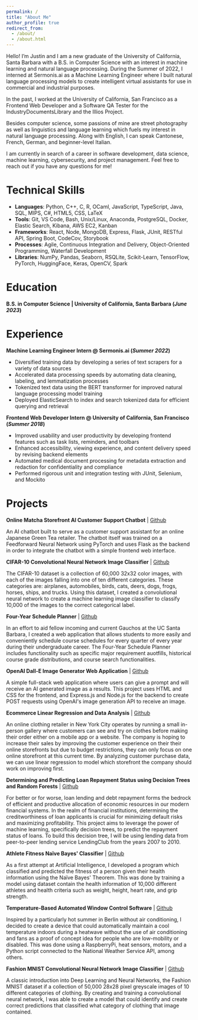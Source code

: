 ```yaml
---
permalink: /
title: "About Me"
author_profile: true
redirect_from: 
  - /about/
  - /about.html
---
```


Hello! I’m Justin and I am a new graduate of the University of California, Santa Barbara with a B.S. in Computer Science with an interest in machine learning and natural language processing. During the Summer of 2022, I interned at Sermonis.ai as a Machine Learning Engineer where I built natural language processing models to create intelligent virtual assistants for use in commercial and industrial purposes.

In the past, I worked at the University of California, San Francisco as a Frontend Web Developer and a Software QA Tester for the IndustryDocumentsLibrary and the Illios Project.

Besides computer science, some passions of mine are street photography as well as linguistics and language learning which fuels my interest in natural language processing. Along with English, I can speak Cantonese, French, German, and beginner-level Italian.

I am currently in search of a career in software development, data science, machine learning, cybersecurity, and project management. Feel free to reach out if you have any questions for me!


Technical Skills
======
- **Languages**: Python, C++, C, R, OCaml, JavaScript, TypeScript, Java, SQL, MIPS, C#, HTML5, CSS, LaTeX
- **Tools**: Git, VS Code, Bash, Unix/Linux, Anaconda, PostgreSQL, Docker, Elastic Search, Kibana, AWS EC2, Kanban 
- **Frameworks**: React, Node, MongoDB, Express, Flask, JUnit, RESTful API, Spring Boot, CodeCov, Storybook
- **Processes**: Agile, Continuous Integration and Delivery, Object-Oriented Programming, Waterfall Development
- **Libraries**: NumPy, Pandas, Seaborn, RSQLite, Scikit-Learn, TensorFlow, PyTorch, HuggingFace, Keras, OpenCV, Spark


Education
======
**B.S. in Computer Science | University of California, Santa Barbara (_June 2023_)** 	


Experience
======
**Machine Learning Engineer Intern @ Sermonis.ai (_Summer 2022_)**
- Diversified training data by developing a series of text scrapers for a variety of data sources
- Accelerated data processing speeds by automating data cleaning, labeling, and lemmatization processes
- Tokenized text data using the BERT transformer for improved natural language processing model training
- Deployed ElasticSearch to index and search tokenized data for efficient querying and retrieval

**Frontend Web Developer Intern @ University of California, San Francisco (_Summer 2018_)**
- Improved usability and user productivity by developing frontend features such as task lists, reminders, and toolbars
- Enhanced accessibility, viewing experience, and content delivery speed by revising backend elements
- Automated medical document processing for metadata extraction and redaction for confidentiality and  compliance
- Performed rigorous unit and integration testing with JUnit, Selenium, and Mockito



Projects
======
**Online Matcha Storefront AI Customer Support Chatbot** \| [Github](https://github.com/Lai-Justin/chat_bot)

An AI chatbot built to serve as a customer support assistant for an online Japanese Green Tea retailer. The chatbot itself was trained on a Feedforward Neural Network using PyTorch and uses Flask as the backend in order to integrate the chatbot with a simple frontend web interface.

**CIFAR-10 Convolutional Neural Network Image Classifier** \| [Github](https://github.com/Lai-Justin/Keras-CIFAR-10-CNN)

The CIFAR-10 dataset is a collection of 60,000 32x32 color images, with each of the images falling into one of ten different categories. These categories are: airplanes, automobiles, birds, cats, deers, dogs, frogs, horses, ships, and trucks. Using this dataset, I created a convolutional neural network to create a machine learning image classifier to classify 10,000 of the images to the correct categorical label.

**Four-Year Schedule Planner** \| [Github](https://github.com/Lai-Justin/Schedule-Planner)

In an effort to aid fellow incoming and current Gauchos at the UC Santa Barbara, I created a web application that allows students to more easily and conveniently schedule course schedules for every quarter of every year during their undergraduate career. The Four-Year Schedule Planner includes functionality such as specific major requirement auotfills, historical course grade distributions, and course search functionalities.

**OpenAI Dall-E Image Generator Web Application** \| [Github](https://github.com/Lai-Justin/Image-Generator)

A simple full-stack web application where users can give a prompt and will receive an AI generated image as a results. This project uses HTML and CSS for the frontend, and Express.js and Node.js for the backend to create POST requests using OpenAI's image generation API to receive an image.

**Ecommerce Linear Regression and Data Analysis** \| [Github](https://github.com/Lai-Justin/Commerce-Linear-Regression)

An online clothing retailer in New York City operates by running a small in-person gallery where customers can see and try on clothes before making their order either on a mobile app or a website. The company is hoping to increase their sales by improving the customer experience on their their online storefronts but due to budget restrictions, they can only focus on one online storefront at this current time. By analyzing customer purchase data, we can use linear regression to model which storefront the company should work on improving first.

**Determining and Predicting Loan Repayment Status using Decision Trees and Random Forests** \| [Github](https://github.com/Lai-Justin/Loan-Payment-Predictions-Decision-Tree)

For better or for worse, loan lending and debt repayment forms the bedrock of efficient and productive allocation of economic resources in our modern financial systems. In the realm of financial institutions, determining the creditworthiness of loan applicants is crucial for minimizing default risks and maximizing profitability. This project aims to leverage the power of machine learning, specifically decision trees, to predict the repayment status of loans. To build this decision tree, I will be using lending data from peer-to-peer lending service LendingClub from the years 2007 to 2010.

**Athlete Fitness Naïve Bayes' Classifier** \| [Github](https://github.com/Lai-Justin/Schedule-Planner)

As a first attempt at Artificial Intelligence, I developed a program which classified and predicted the fitness of a person given their health information using the Naïve Bayes' Theorem. This was done by training a model using dataset contain the health information of 10,000 different athletes and health criteria such as weight, height, heart rate, and grip strength.

**Temperature-Based Automated Window Control Software** \| [Github](https://github.com/Lai-Justin/Window-Control)

Inspired by a particularly hot summer in Berlin without air conditioning, I decided to create a device that could automatically maintain a cool temperature indoors during a heatwave without the use of air conditioning and fans as a proof of concept idea for people who are low-mobility or disabled. This was done using a RaspberryPi, heat sensors, motors, and a Python script connected to the National Weather Service API, among others.

**Fashion MNIST Convolutional Neural Network Image Classifier** \| [Github](https://github.com/Lai-Justin/FashionMNIST-Image-Classifier)

A classic introduction into Deep Learning and Neural Networks, the Fashion MNIST dataset if a collection of 50,000 28x28 pixel greyscale images of 10 different categories of clothing. By creating and training a convolutional neural network, I was able to create a model that could identify and create correct predictions that classified what category of clothing that image contained.

